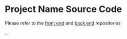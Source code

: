 # Project Name Source Code

Please refer to the [front end](https://github.com/OKKM-insights/frontend) and [back end](https://github.com/OKKM-insights/backend) repositories

...
